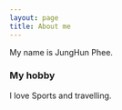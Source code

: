 ```yaml
---
layout: page
title: About me
--- 
```


My name is JungHun Phee.



### My hobby

I love Sports and travelling.



